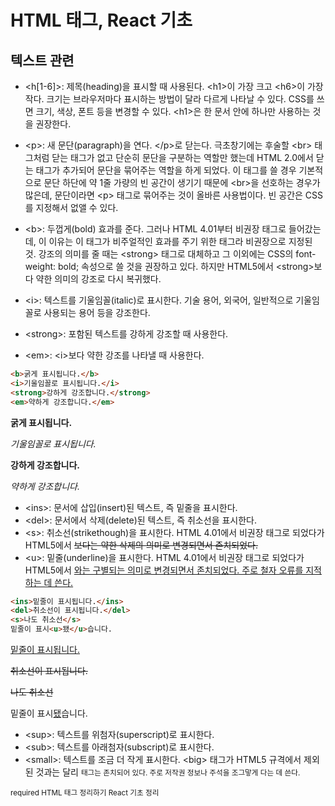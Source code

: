 # HTML 태그, React 기초

## 텍스트 관련

- <h[1-6]>: 제목(heading)을 표시할 때 사용된다. \<h1>이 가장 크고 \<h6>이 가장 작다. 크기는 브라우저마다 표시하는 방법이 달라 다르게 나타날 수 있다. CSS를 쓰면 크기, 색상, 폰트 등을 변경할 수 있다. \<h1>은 한 문서 안에 하나만 사용하는 것을 권장한다.

- \<p>: 새 문단(paragraph)을 연다. \</p>로 닫는다. 극초창기에는 후술할 \<br> 태그처럼 닫는 태그가 없고 단순히 문단을 구분하는 역할만 했는데 HTML 2.0에서 닫는 태그가 추가되어 문단을 묶어주는 역할을 하게 되었다. 이 태그를 쓸 경우 기본적으로 문단 하단에 약 1줄 가량의 빈 공간이 생기기 때문에 \<br>을 선호하는 경우가 많은데, 문단이라면 \<p> 태그로 묶어주는 것이 올바른 사용법이다. 빈 공간은 CSS를 지정해서 없앨 수 있다.

- \<b>: 두껍게(bold) 효과를 준다. 그러나 HTML 4.01부터 비권장 태그로 들어갔는데, 이 이유는 이 태그가 비주얼적인 효과를 주기 위한 태그라 비권장으로 지정된 것. 강조의 의미를 줄 때는 \<strong> 태그로 대체하고 그 이외에는 CSS의 font-weight: bold; 속성으로 쓸 것을 권장하고 있다. 하지만 HTML5에서 \<strong>보다 약한 의미의 강조로 다시 복귀했다.
- \<i>: 텍스트를 기울임꼴(italic)로 표시한다. 기술 용어, 외국어, 일반적으로 기울임꼴로 사용되는 용어 등을 강조한다.
- \<strong>: 포함된 텍스트를 강하게 강조할 때 사용한다.
- \<em>: \<i>보다 약한 강조를 나타낼 때 사용한다.

```HTML
<b>굵게 표시됩니다.</b>
<i>기울임꼴로 표시됩니다.</i>
<strong>강하게 강조합니다.</strong>
<em>약하게 강조합니다.</em>
```

<b>굵게 표시됩니다.</b>

<i>기울임꼴로 표시됩니다.</i>

<strong>강하게 강조합니다.</strong>

<em>약하게 강조합니다.</em>

- \<ins>: 문서에 삽입(insert)된 텍스트, 즉 밑줄을 표시한다.
- \<del>: 문서에서 삭제(delete)된 텍스트, 즉 취소선을 표시한다.
- \<s>: 취소선(strikethough)을 표시한다. HTML 4.01에서 비권장 태그로 되었다가 HTML5에서 <del>보다는 약한 삭제의 의미로 변경되면서 존치되었다.
- \<u>: 밑줄(underline)을 표시한다. HTML 4.01에서 비권장 태그로 되었다가 HTML5에서 <ins>와는 구별되는 의미로 변경되면서 존치되었다. 주로 철자 오류를 지적하는 데 쓴다.

```HTML
<ins>밑줄이 표시됩니다.</ins>
<del>취소선이 표시됩니다.</del>
<s>나도 취소선</s>
밑줄이 표시<u>됐</u>습니다.
```

<ins>밑줄이 표시됩니다.</ins>

<del>취소선이 표시됩니다.</del>

<s>나도 취소선</s>

밑줄이 표시<u>됐</u>습니다.

- \<sup>: 텍스트를 위첨자(superscript)로 표시한다.
- \<sub>: 텍스트를 아래첨자(subscript)로 표시한다.
- \<small>: 텍스트를 조금 더 작게 표시한다. \<big> 태그가 HTML5 규격에서 제외된 것과는 달리 <small> 태그는 존치되어 있다. 주로 저작권 정보나 주석을 조그맣게 다는 데 쓴다.













required
HTML 태그 정리하기
React 기초 정리
